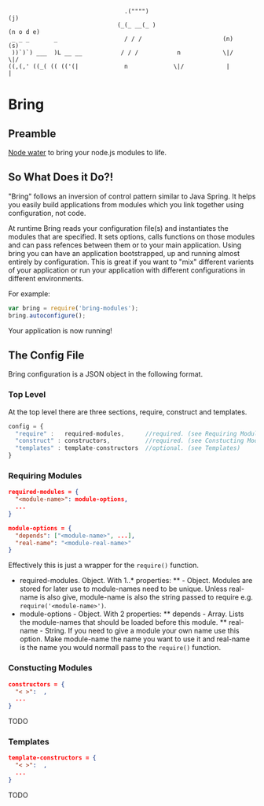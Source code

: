 ```
                                 .("""")                                      (j)
                               (_(_ __(_ )                                 (n o d e)
 _ _ _       _                   / / /                       (n)              (s)
 ))`)`) ___  )L __ __           / / /           n            \|/              \|/
((,(,' ((_( (( (('(|             n             \|/            |                |
```

Bring
=====

Preamble
--------

[Node water](https://github.com/aogriffiths/node-wtr) to bring your node.js modules 
to life.

So What Does it Do?!
--------------------

"Bring" follows an inversion of control pattern similar to Java Spring.
It helps you easily build applications from modules which you link together using 
configuration, not code.

At runtime Bring reads your configuration file(s) and instantiates the modules that are
specified. It sets options, calls functions on those modules and can pass refences 
between them or to your main application. Using bring you can have an application
bootstrapped, up and running almost entirely by configuration. This is great if you want to 
"mix" different varients of your application or run your application with different 
configurations in different environments.

For example:

````js
var bring = require('bring-modules');
bring.autoconfigure();
````

Your application is now running! 


The Config File
---------------

Bring configuration is a JSON object in the following format.

### Top Level

At the top level there are three sections, require, construct and templates.

````js
config = {
  "require" :   required-modules,      //required. (see Requiring Modules)
  "construct" : constructors,          //required. (see Constucting Modules)
  "templates" : template-constructors  //optional. (see Templates)
}
````

### Requiring Modules

````json
required-modules = {
  "<module-name>": module-options,
  ...    
}

module-options = {
  "depends": ["<module-name>", ...],
  "real-name": "<module-real-name>"
}
````

Effectively this is just a wrapper for the `require()` function. 

* required-modules. Object. With 1..\* properties:
** <module-name> - Object. Modules are stored for later use to module-names need 
to be unique. Unless real-name is also give, module-name is also the string passed to 
require e.g. `require('<module-name>')`.
* module-options - Object. With 2 properties:
** depends - Array. Lists the module-names that should be loaded before this module. 
** real-name - String. If you need to give a module your own name use this option. Make module-name the 
name you want to use it and real-name is the name you would normall pass to the `require()` 
function.

### Constucting Modules

````json
constructors = {
  "< >":  ,
  ...    
}
````
TODO

### Templates

````json
template-constructors = {
  "< >":  ,
  ...    
}
````

TODO
